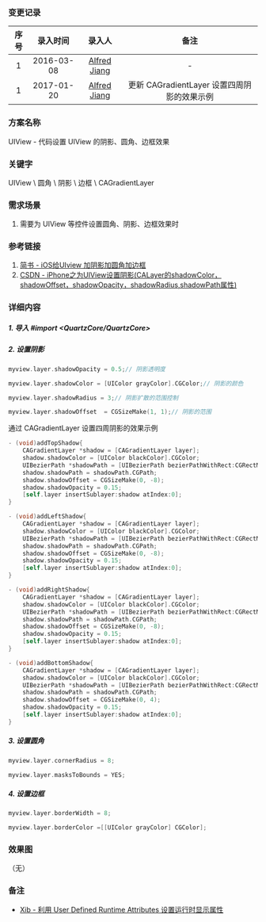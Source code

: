 ### 变更记录

| 序号 | 录入时间 | 录入人 | 备注 |
|:--------:|:--------:|:--------:|:--------:|
| 1 | 2016-03-08 | [Alfred Jiang](https://github.com/viktyz) | - |
| 1 | 2017-01-20 | [Alfred Jiang](https://github.com/viktyz) | 更新 CAGradientLayer 设置四周阴影的效果示例 |

### 方案名称

UIView - 代码设置 UIView 的阴影、圆角、边框效果

### 关键字

UIView \ 圆角 \ 阴影 \ 边框 \ CAGradientLayer

### 需求场景

1. 需要为 UIView 等控件设置圆角、阴影、边框效果时

### 参考链接

1. [简书 - iOS给UIview 加阴影加圆角加边框](http://www.jianshu.com/p/07febb97a451)
2. [CSDN - iPhone之为UIView设置阴影(CALayer的shadowColor，shadowOffset，shadowOpacity，shadowRadius,shadowPath属性)](http://blog.csdn.net/rhljiayou/article/details/10178723)

### 详细内容

##### 1. 导入 *#import <QuartzCore/QuartzCore>*

##### 2. 设置阴影
```objectivec
myview.layer.shadowOpacity = 0.5;// 阴影透明度

myview.layer.shadowColor = [UIColor grayColor].CGColor;// 阴影的颜色

myview.layer.shadowRadius = 3;// 阴影扩散的范围控制

myview.layer.shadowOffset  = CGSizeMake(1, 1);// 阴影的范围
```

通过 CAGradientLayer 设置四周阴影的效果示例

```objectivec
- (void)addTopShadow{
    CAGradientLayer *shadow = [CAGradientLayer layer];
    shadow.shadowColor = [UIColor blackColor].CGColor;
    UIBezierPath *shadowPath = [UIBezierPath bezierPathWithRect:CGRectMake(0, 0, self.frame.size.width, 8)];
    shadow.shadowPath = shadowPath.CGPath;
    shadow.shadowOffset = CGSizeMake(0, -8);
    shadow.shadowOpacity = 0.15;
    [self.layer insertSublayer:shadow atIndex:0];
}

- (void)addLeftShadow{
    CAGradientLayer *shadow = [CAGradientLayer layer];
    shadow.shadowColor = [UIColor blackColor].CGColor;
    UIBezierPath *shadowPath = [UIBezierPath bezierPathWithRect:CGRectMake(-8, 0, 8, self.frame.size.height)];
    shadow.shadowPath = shadowPath.CGPath;
    shadow.shadowOffset = CGSizeMake(0, -8);
    shadow.shadowOpacity = 0.15;
    [self.layer insertSublayer:shadow atIndex:0];
}

- (void)addRightShadow{
    CAGradientLayer *shadow = [CAGradientLayer layer];
    shadow.shadowColor = [UIColor blackColor].CGColor;
    UIBezierPath *shadowPath = [UIBezierPath bezierPathWithRect:CGRectMake(self.frame.size.width, 0, 8, self.frame.size.height)];
    shadow.shadowPath = shadowPath.CGPath;
    shadow.shadowOffset = CGSizeMake(0, -8);
    shadow.shadowOpacity = 0.15;
    [self.layer insertSublayer:shadow atIndex:0];
}

- (void)addBottomShadow{
    CAGradientLayer *shadow = [CAGradientLayer layer];
    shadow.shadowColor = [UIColor blackColor].CGColor;
    UIBezierPath *shadowPath = [UIBezierPath bezierPathWithRect:CGRectMake(0, self.frame.size.height, self.frame.size.width, 4)];
    shadow.shadowPath = shadowPath.CGPath;
    shadow.shadowOffset = CGSizeMake(0, 4);
    shadow.shadowOpacity = 0.15;
    [self.layer insertSublayer:shadow atIndex:0];
}

```

##### 3. 设置圆角
```objectivec
myview.layer.cornerRadius = 8;

myview.layer.masksToBounds = YES;
```

##### 4. 设置边框
```objectivec
myview.layer.borderWidth = 8;

myview.layer.borderColor =[[UIColor grayColor] CGColor];
```

### 效果图
（无）

### 备注

* [Xib - 利用 User Defined Runtime Attributes 设置运行时显示属性](Note_00216_20170213.md)
